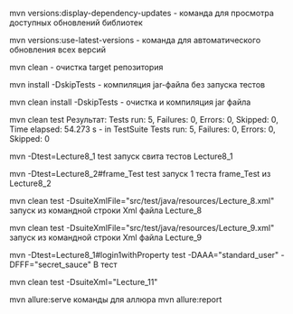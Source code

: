 mvn versions:display-dependency-updates - команда для просмотра доступных обновлений библиотек

mvn versions:use-latest-versions - команда для автоматического обновления всех версий

mvn clean - очистка target репозитория

mvn install -DskipTests - компиляция jar-файла без запуска тестов

mvn clean install -DskipTests - очистка и компиляция jar файла

mvn clean test   Результат: Tests run: 5, Failures: 0, Errors: 0, Skipped: 0, Time elapsed: 54.273 s - in TestSuite
                            Tests run: 5, Failures: 0, Errors: 0, Skipped: 0

mvn -Dtest=Lecture8_1 test запуск свита тестов Lecture8_1

mvn -Dtest=Lecture8_2#frame_Test test запуск 1 теста frame_Test из Lecture8_2

mvn clean test -DsuiteXmlFile="src/test/java/resources/Lecture_8.xml" запуск из командной строки Xml файла Lecture_8

mvn clean test -DsuiteXmlFile="src/test/java/resources/Lecture_9.xml" запуск из командной строки Xml файла Lecture_9

mvn -Dtest=Lecture8_1#login1withProperty test -DAAA="standard_user" -DFFF="secret_sauce"
    В тест 


mvn clean test -DsuiteXml="Lecture_11"


mvn allure:serve команды для аллюра
mvn allure:report

